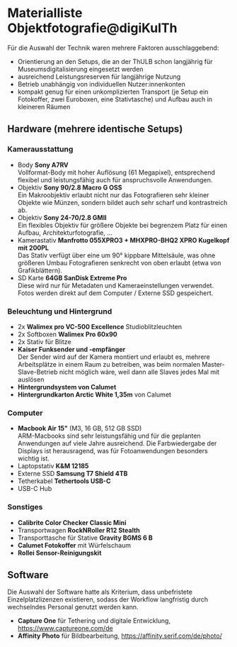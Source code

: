 # Materialliste Objektfotografie@digiKulTh 
Für die Auswahl der Technik waren mehrere Faktoren ausschlaggebend:
- Orientierung an den Setups, die an der ThULB schon langjährig für Museumsdigitalisierung eingesetzt werden
- ausreichend Leistungsreserven für langjährige Nutzung
- Betrieb unabhängig von individuellen Nutzer:innenkonten
- kompakt genug für einen unkomplizierten Transport (je Setup ein Fotokoffer, zwei Euroboxen, eine Stativtasche) und Aufbau auch in kleineren Räumen

## Hardware (mehrere identische Setups)
  
### Kamerausstattung
- Body **Sony A7RV**<br>
    Vollformat-Body mit hoher Auflösung (61 Megapixel), entsprechend flexibel und leistungsfähig auch für anspruchsvolle Anwendungen.
- Objektiv **Sony 90/2.8 Macro G OSS**<br>
    Ein Makroobjektiv erlaubt nicht nur das Fotografieren sehr kleiner Objekte wie Münzen, sondern bildet auch sehr scharf und kontrastreich ab.
- Objektiv **Sony 24-70/2.8 GMII**<br>
    Ein flexibles Objektiv für größere Objekte bei begrenzem Platz für einen Aufbau, Architekturfotografie, ...
- Kamerastativ **Manfrotto 055XPRO3 + MHXPRO-BHQ2 XPRO Kugelkopf mit 200PL**<br>
    Das Stativ verfügt über eine um 90° kippbare Mittelsäule, was ohne größeren Umbau Fotografieren senkrecht von oben erlaubt (etwa von Grafikblättern).
- SD Karte **64GB SanDisk Extreme Pro**<br>
    Diese wird nur für Metadaten und Kameraeinstellungen verwendet. Fotos werden direkt auf dem Computer / Externe SSD gespeichert.
### Beleuchtung und Hintergrund
- 2x **Walimex pro VC-500 Excellence** Studioblitzleuchten 
- 2x Softboxen **Walimex Pro 60x90**
- 2x Stativ für Blitze
- **Kaiser Funksender und -empfänger**<br>
    Der Sender wird auf der Kamera montiert und erlaubt es, mehrere Arbeitsplätze in einem Raum zu betreiben, was beim normalen Master-Slave-Betrieb nicht möglich wäre, weil dann alle Slaves jedes Mal mit auslösen
- **Hintergrundsystem von Calumet** 
- **Hintergrundkarton Arctic White 1,35m** von Calumet
### Computer
- **Macbook Air 15"** (M3, 16 GB, 512 GB SSD)<br>
    ARM-Macbooks sind sehr leistungsfähig und für die geplanten Anwendungen auf viele Jahre ausreichend. Die Farbwiedergabe der Displays ist herausragend, was für Fotoanwendungen besonders wichtig ist.
- Laptopstativ **K&M 12185**
- Externe SSD **Samsung T7 Shield 4TB**
- Tetherkabel **Tethertools USB-C**
- USB-C Hub
### Sonstiges
- **Calibrite Color Checker Classic Mini**
- Transportwagen **RockNRoller R12 Stealth**
- Transporttasche für Stative **Gravity BGMS 6 B**
- **Calumet Fotokoffer** mit Würfelschaum
- **Rollei Sensor-Reinigungskit**

## Software
Die Auswahl der Software hatte als Kriterium, dass unbefristete Einzelplatzlizenzen existieren, sodass der Workflow langfristig durch wechselndes Personal genutzt werden kann. 
- **Capture One** für Tethering und digitale Entwicklung, https://www.captureone.com/de
- **Affinity Photo** für Bildbearbeitung, https://affinity.serif.com/de/photo/
